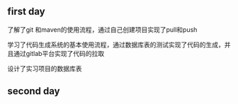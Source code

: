 ## first day

了解了git 和maven的使用流程，通过自己创建项目实现了pull和push

学习了代码生成系统的基本使用流程，通过数据库表的测试实现了代码的生成，并且通过gitlab平台实现了代码的拉取

设计了实习项目的数据库表

## second day
